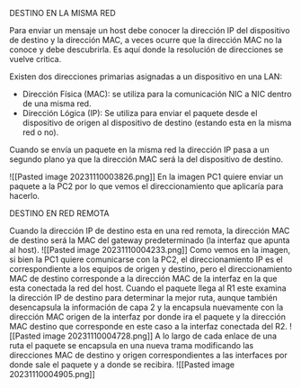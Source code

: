 DESTINO EN LA MISMA RED

Para enviar un mensaje un host debe conocer la dirección IP del dispositivo de destino y la dirección MAC, a veces ocurre que la dirección MAC no la conoce y debe descubrirla. Es aquí donde la resolución de direcciones se vuelve critica.

Existen dos direcciones primarias asignadas a un dispositivo en una LAN:
- Dirección Física (MAC): se utiliza para la comunicación NIC a NIC dentro de una misma red.
- Dirección Lógica (IP): Se utiliza para enviar el paquete desde el dispositivo de origen al dispositivo de destino (estando esta en la misma red o no).

Cuando se envía un paquete en la misma red la dirección IP pasa a un segundo plano ya que la dirección MAC será la del dispositivo de destino.

![[Pasted image 20231110003826.png]]
En la imagen PC1 quiere enviar un paquete a la PC2 por lo que vemos el direccionamiento que aplicaría para hacerlo.


DESTINO EN RED REMOTA

Cuando la dirección IP de destino esta en una red remota, la dirección MAC de destino será la MAC del gateway predeterminado (la interfaz que apunta al host).
![[Pasted image 20231110004233.png]]
Como vemos en la imagen, si bien la PC1 quiere comunicarse con la PC2, el direccionamiento IP es el correspondiente a los equipos de origen y destino, pero el direccionamiento MAC de destino corresponde a la dirección MAC de la interfaz en la que esta conectada la red del host.
Cuando el paquete llega al R1 este examina la dirección IP de destino para determinar la mejor ruta, aunque también desencapsula la información de capa 2 y la encapsula nuevamente con la dirección MAC origen de la interfaz por donde ira el paquete y la dirección MAC destino que corresponde en este caso a la interfaz conectada del R2.
![[Pasted image 20231110004728.png]]
A lo largo de cada enlace de una ruta el paquete se encapsula en una nueva trama modificando las direcciones MAC de destino y origen correspondientes a las interfaces por donde sale el paquete y a donde se recibira.
![[Pasted image 20231110004905.png]]

